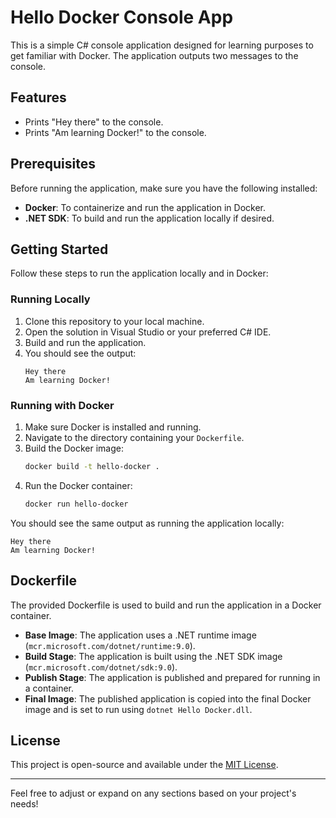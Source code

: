 # Hello Docker Console App

This is a simple C# console application designed for learning purposes to get familiar with Docker. The application outputs two messages to the console.

## Features
- Prints "Hey there" to the console.
- Prints "Am learning Docker!" to the console.

## Prerequisites

Before running the application, make sure you have the following installed:

- **Docker**: To containerize and run the application in Docker.
- **.NET SDK**: To build and run the application locally if desired.

## Getting Started

Follow these steps to run the application locally and in Docker:

### Running Locally

1. Clone this repository to your local machine.
2. Open the solution in Visual Studio or your preferred C# IDE.
3. Build and run the application.
4. You should see the output:
   ```
   Hey there
   Am learning Docker!
   ```

### Running with Docker

1. Make sure Docker is installed and running.
2. Navigate to the directory containing your `Dockerfile`.
3. Build the Docker image:
   ```bash
   docker build -t hello-docker .
   ```
4. Run the Docker container:
   ```bash
   docker run hello-docker
   ```

You should see the same output as running the application locally:
```
Hey there
Am learning Docker!
```

## Dockerfile

The provided Dockerfile is used to build and run the application in a Docker container.

- **Base Image**: The application uses a .NET runtime image (`mcr.microsoft.com/dotnet/runtime:9.0`).
- **Build Stage**: The application is built using the .NET SDK image (`mcr.microsoft.com/dotnet/sdk:9.0`).
- **Publish Stage**: The application is published and prepared for running in a container.
- **Final Image**: The published application is copied into the final Docker image and is set to run using `dotnet Hello Docker.dll`.

## License

This project is open-source and available under the [MIT License](LICENSE).

---

Feel free to adjust or expand on any sections based on your project's needs!
